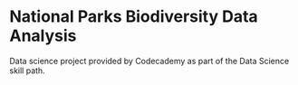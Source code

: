 # National Parks Biodiversity Data Analysis
Data science project provided by Codecademy as part of the Data Science skill path.
